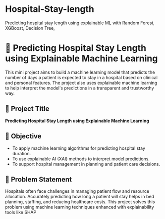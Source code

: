 # Hospital-Stay-length
Predicting hospital stay length using explainable ML with Random Forest, XGBoost, Decision Tree,

# 🏥 Predicting Hospital Stay Length using Explainable Machine Learning

This mini project aims to build a machine learning model that predicts the number of days a patient is expected to stay in a hospital based on clinical and personal features. The project also uses explainable machine learning to help interpret the model's predictions in a transparent and trustworthy way.


## 📘 Project Title

**Predicting Hospital Stay Length using Explainable Machine Learning**


## 🎯 Objective

- To apply machine learning algorithms for predicting hospital stay duration.
- To use explainable AI (XAI) methods to interpret model predictions.
- To support hospital management in planning and patient care decisions.


## 🧪 Problem Statement

Hospitals often face challenges in managing patient flow and resource allocation. Accurately predicting how long a patient will stay helps in bed planning, staffing, and reducing healthcare costs. This project solves this problem using machine learning techniques enhanced with explainability tools like SHAP
